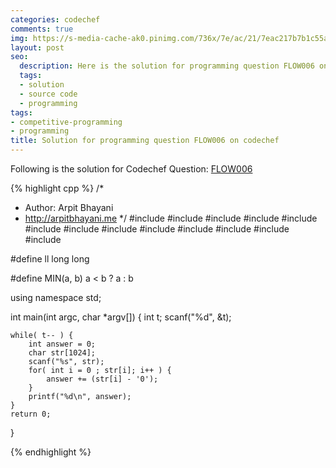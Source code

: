 ```yaml
---
categories: codechef
comments: true
img: https://s-media-cache-ak0.pinimg.com/736x/7e/ac/21/7eac217b7b1c55ab7fd56758e4e181be.jpg
layout: post
seo:
  description: Here is the solution for programming question FLOW006 on codechef
  tags:
  - solution
  - source code
  - programming
tags:
- competitive-programming
- programming
title: Solution for programming question FLOW006 on codechef
---
```


Following is the solution for Codechef Question: [FLOW006](https://www.codechef.com/problems/FLOW006)

{% highlight cpp %}
/*
 *  Author: Arpit Bhayani
 *  http://arpitbhayani.me
 */
#include <cmath>
#include <cstdio>
#include <cstdlib>
#include <climits>
#include <deque>
#include <iostream>
#include <list>
#include <limits>
#include <map>
#include <queue>
#include <set>
#include <stack>
#include <vector>

#define ll long long

#define MIN(a, b) a < b ? a : b

using namespace std;

int main(int argc, char *argv[]) {
    int t;
    scanf("%d", &t);

    while( t-- ) {
        int answer = 0;
        char str[1024];
        scanf("%s", str);
        for( int i = 0 ; str[i]; i++ ) {
            answer += (str[i] - '0');
        }
        printf("%d\n", answer);
    }
    return 0;
}

{% endhighlight %}
